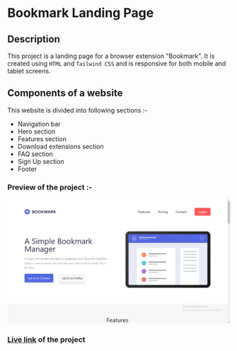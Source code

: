 # Bookmark Landing Page

## Description

This project is a landing page for a browser extension "Bookmark". It is created using `HTML` and `Tailwind CSS` and is responsive for both mobile and tablet screens.

## Components of a website

This website is divided into following sections :-

- Navigation bar
- Hero section
- Features section
- Download extensions section
- FAQ section
- Sign Up section
- Footer

### Preview of the project :-

![Preview](<./previews/Screenshot%20(62).png>)

### [Live link](https://bookmark-landing-page-rxeu.vercel.app/) of the project
